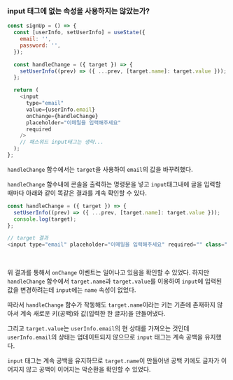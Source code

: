 ### input 태그에 없는 속성을 사용하지는 않았는가?

```javascript
const signUp = () => {
  const [userInfo, setUserInfo] = useState({
    email: '',
    password: '',
  });

  const handleChange = ({ target }) => {
    setUserInfo((prev) => ({ ...prev, [target.name]: target.value }));
  };

  return (
    <input
      type="email"
      value={userInfo.email}
      onChange={handleChange}
      placeholder="이메일을 입력해주세요"
      required
    />
    // 패스워드 input태그는 생략...
  );
};
```

`handleChange` 함수에서는 `target`을 사용하여 `email`의 값을 바꾸려했다.

`handleChange` 함수내에 콘솔을 출력하는 명령문을 넣고 `input`태그내에 글을 입력할 때마다 아래와 같이 똑같은 결과를 계속 확인할 수 있다.

```javascript
const handleChange = ({ target }) => {
  setUserInfo((prev) => ({ ...prev, [target.name]: target.value }));
  console.log(target);
};

// target 결과
<input type="email" placeholder="이메일을 입력해주세요" required="" class="sc-cjERFW fKYQGa" value="">
```

<br>

위 결과를 통해서 `onChange` 이벤트는 일어나고 있음을 확인할 수 있었다. 하지만 `handleChange` 함수에서 `target.name`과 `target.value`를 이용하여 `input`에 입력된 값을 변경하려는데 `input`에는 `name` 속성이 없었다.

따라서 `handleChange` 함수가 작동해도 `target.name`이라는 키는 기존에 존재하지 않아서 계속 새로운 키(공백)와 값(입력한 한 글자)을 만들어냈다.

그리고 `target.value`는 `userInfo.email`의 현 상태를 가져오는 것인데 `userInfo.email`의 상태는 업데이트되지 않으므로 `input` 태그는 계속 공백을 유지했다.

`input` 태그는 계속 공백을 유지하므로 `target.name`이 만들어낸 공백 키에도 글자가 이어지지 않고 공백이 이어지는 악순환을 확인할 수 있었다.
